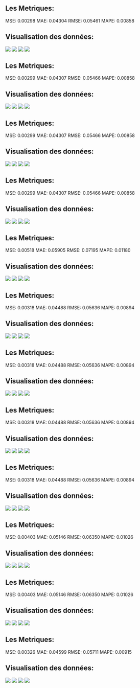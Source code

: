## Les Metriques:
MSE:  0.00298 
MAE: 0.04304
RMSE: 0.05461
MAPE: 0.00858
## Visualisation des données: 
![](https://asset.cml.dev/58a924911e688c31de6c9b54b72ea362ae56f3b7?cml=png)
![](https://asset.cml.dev/1eccb59ec70aa17de8e219b645d1e8cf1db3b795?cml=png)
![](https://asset.cml.dev/bad1c80b50e69358ef409c1b2abfb237217ee07b?cml=png)
![](https://asset.cml.dev/3e8804bfe1e08291f17f0c6631b60166634220dd?cml=png)
## Les Metriques:
MSE:  0.00299 
MAE: 0.04307
RMSE: 0.05466
MAPE: 0.00858
## Visualisation des données: 
![](https://asset.cml.dev/934fb75105e2219eb675e4490e6c5982cf57015d?cml=png)
![](https://asset.cml.dev/c6639e2a2b22a43a133183ac855e5b74d5c6a6e7?cml=png)
![](https://asset.cml.dev/ce93da83a1622230ae767e26dddbd29c05cfb43d?cml=png)
![](https://asset.cml.dev/b9044f7e254a9d8f9c03ef54d3c4912a0f13fd1c?cml=png)
## Les Metriques:
MSE:  0.00299 
MAE: 0.04307
RMSE: 0.05466
MAPE: 0.00858
## Visualisation des données: 
![](https://asset.cml.dev/934fb75105e2219eb675e4490e6c5982cf57015d?cml=png)
![](https://asset.cml.dev/c6639e2a2b22a43a133183ac855e5b74d5c6a6e7?cml=png)
![](https://asset.cml.dev/ce93da83a1622230ae767e26dddbd29c05cfb43d?cml=png)
![](https://asset.cml.dev/915c1ffac13d7dda47602af4a271f2e27ee92b74?cml=png)
## Les Metriques:
MSE:  0.00299 
MAE: 0.04307
RMSE: 0.05466
MAPE: 0.00858
## Visualisation des données: 
![](https://asset.cml.dev/934fb75105e2219eb675e4490e6c5982cf57015d?cml=png)
![](https://asset.cml.dev/c6639e2a2b22a43a133183ac855e5b74d5c6a6e7?cml=png)
![](https://asset.cml.dev/ce93da83a1622230ae767e26dddbd29c05cfb43d?cml=png)
![](https://asset.cml.dev/b9044f7e254a9d8f9c03ef54d3c4912a0f13fd1c?cml=png)
## Les Metriques:
MSE:  0.00518 
MAE: 0.05905
RMSE: 0.07195
MAPE: 0.01180
## Visualisation des données: 
![](https://asset.cml.dev/210b4dde8f3f4d318a852e65520d95896c1979e1?cml=png)
![](https://asset.cml.dev/ca729f6a376ee169e97bc368daa570a61474835c?cml=png)
![](https://asset.cml.dev/9c158685ff11da4d6b216f80f88ebf2f7a0aee5e?cml=png)
![](https://asset.cml.dev/39b5a2fe746b342e89a5dac8b408b19f9bfb23a8?cml=png)
## Les Metriques:
MSE:  0.00318 
MAE: 0.04488
RMSE: 0.05636
MAPE: 0.00894
## Visualisation des données: 
![](https://asset.cml.dev/ffd5eca200d2fe92bfefc29d9172cc1a504d8bcb?cml=png)
![](https://asset.cml.dev/55b171ad12f8a81bd745e5195e214639f58d2934?cml=png)
![](https://asset.cml.dev/0cad51b175bb137450dcaaa3066d1ceb84cda8b0?cml=png)
![](https://asset.cml.dev/1e92fb0bfeedca1b059b5218bb807b7429263bad?cml=png)
## Les Metriques:
MSE:  0.00318 
MAE: 0.04488
RMSE: 0.05636
MAPE: 0.00894
## Visualisation des données: 
![](https://asset.cml.dev/ffd5eca200d2fe92bfefc29d9172cc1a504d8bcb?cml=png)
![](https://asset.cml.dev/55b171ad12f8a81bd745e5195e214639f58d2934?cml=png)
![](https://asset.cml.dev/0cad51b175bb137450dcaaa3066d1ceb84cda8b0?cml=png)
![](https://asset.cml.dev/1e92fb0bfeedca1b059b5218bb807b7429263bad?cml=png)
## Les Metriques:
MSE:  0.00318 
MAE: 0.04488
RMSE: 0.05636
MAPE: 0.00894
## Visualisation des données: 
![](https://asset.cml.dev/ffd5eca200d2fe92bfefc29d9172cc1a504d8bcb?cml=png)
![](https://asset.cml.dev/55b171ad12f8a81bd745e5195e214639f58d2934?cml=png)
![](https://asset.cml.dev/0cad51b175bb137450dcaaa3066d1ceb84cda8b0?cml=png)
![](https://asset.cml.dev/1e92fb0bfeedca1b059b5218bb807b7429263bad?cml=png)
## Les Metriques:
MSE:  0.00318 
MAE: 0.04488
RMSE: 0.05636
MAPE: 0.00894
## Visualisation des données: 
![](https://asset.cml.dev/ffd5eca200d2fe92bfefc29d9172cc1a504d8bcb?cml=png)
![](https://asset.cml.dev/55b171ad12f8a81bd745e5195e214639f58d2934?cml=png)
![](https://asset.cml.dev/0cad51b175bb137450dcaaa3066d1ceb84cda8b0?cml=png)
![](https://asset.cml.dev/1e92fb0bfeedca1b059b5218bb807b7429263bad?cml=png)
## Les Metriques:
MSE:  0.00403 
MAE: 0.05146
RMSE: 0.06350
MAPE: 0.01026
## Visualisation des données: 
![](https://asset.cml.dev/30d090c280dff3070e972a3dc73098a7b17af6b0?cml=png)
![](https://asset.cml.dev/7c6a9a5a4f2649b6dce6cc762ed0c92031086066?cml=png)
![](https://asset.cml.dev/0bd59d42af80a1ec327f1172e368edf96e0cda2d?cml=png)
![](https://asset.cml.dev/4c0888115fc4a666ce943022d3802637b42a767f?cml=png)
## Les Metriques:
MSE:  0.00403 
MAE: 0.05146
RMSE: 0.06350
MAPE: 0.01026
## Visualisation des données: 
![](https://asset.cml.dev/30d090c280dff3070e972a3dc73098a7b17af6b0?cml=png)
![](https://asset.cml.dev/7c6a9a5a4f2649b6dce6cc762ed0c92031086066?cml=png)
![](https://asset.cml.dev/0bd59d42af80a1ec327f1172e368edf96e0cda2d?cml=png)
![](https://asset.cml.dev/14d846470b6dda3e693dca2e122d9166ff1099db?cml=png)
## Les Metriques:
MSE:  0.00326 
MAE: 0.04599
RMSE: 0.05711
MAPE: 0.00915
## Visualisation des données: 
![](https://asset.cml.dev/7be3a2267d322ef0fad0f058d912eda509e4515f?cml=png)
![](https://asset.cml.dev/c0b9b78a3bb161494dd996d96ea087778349163e?cml=png)
![](https://asset.cml.dev/73ef47c8055a0e2ab011158417318f1929e1abfc?cml=png)
![](https://asset.cml.dev/9dcbdaddd72e3f4714797119fecd7f680df2f8bc?cml=png)
